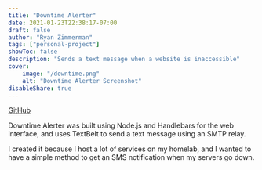 ```yaml
---
title: "Downtime Alerter"
date: 2021-01-23T22:38:17-07:00
draft: false
author: "Ryan Zimmerman"
tags: ["personal-project"]
showToc: false
description: "Sends a text message when a website is inaccessible"
cover:
    image: "/downtime.png"
    alt: "Downtime Alerter Screenshot"
disableShare: true
---
```

[GitHub](https://github.com/zimmerry/downtime-alerter)

Downtime Alerter was built using Node.js and Handlebars for the web interface,
and uses TextBelt to send a text message using an SMTP relay.

I created it because I host a lot of services on my homelab, and I wanted to have a simple method to get an SMS notification when my servers go down.
